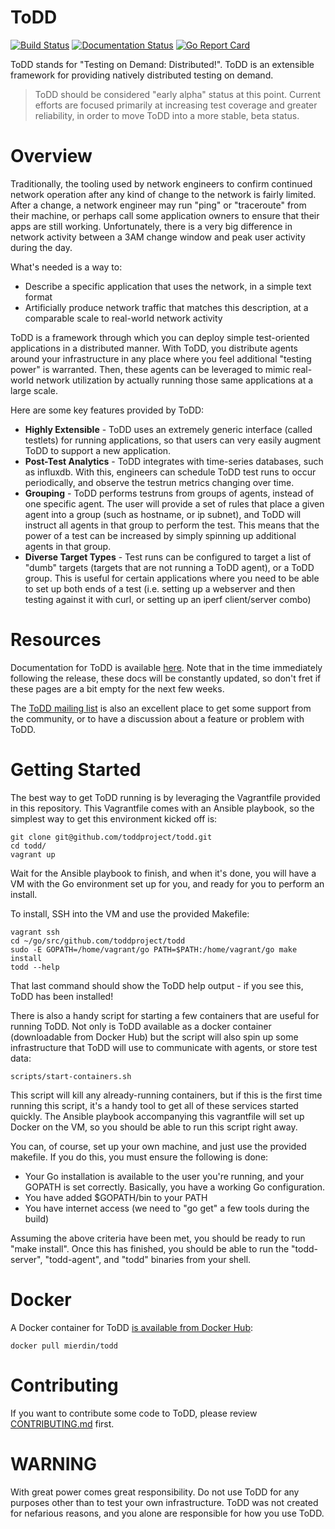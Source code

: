 ToDD
====
[![Build Status](https://travis-ci.org/Mierdin/todd.svg?branch=master)](https://travis-ci.org/Mierdin/todd)
[![Documentation Status](https://readthedocs.org/projects/todd/badge/?version=latest)](http://todd.readthedocs.org/en/latest/?badge=latest)
[![Go Report Card](https://goreportcard.com/badge/github.com/toddproject/todd)](https://goreportcard.com/report/github.com/toddproject/todd)

ToDD stands for "Testing on Demand: Distributed!". ToDD is an extensible framework for providing natively distributed testing on demand.

> ToDD should be considered "early alpha" status at this point. Current efforts are focused primarily at increasing test coverage and greater reliability, in order to move ToDD into a more stable, beta status.

# Overview

Traditionally, the tooling used by network engineers to confirm continued network operation after any kind of change to the network is fairly limited. After a change, a network engineer may run "ping" or "traceroute" from their machine, or perhaps call some application owners to ensure that their apps are still working. Unfortunately, there is a very big difference in network activity between a 3AM change window and peak user activity during the day.

What's needed is a way to:

- Describe a specific application that uses the network, in a simple text format
- Artificially produce network traffic that matches this description, at a comparable scale to real-world network activity

ToDD is a framework through which you can deploy simple test-oriented applications in a distributed manner. With ToDD, you distribute agents around your infrastructure in any place where you feel additional "testing power" is warranted. Then, these agents can be leveraged to mimic real-world network utilization by actually running those same applications at a large scale.

Here are some key features provided by ToDD:

- **Highly Extensible** - ToDD uses an extremely generic interface (called testlets) for running applications, so that users can very easily augment ToDD to support a new application.
- **Post-Test Analytics** - ToDD integrates with time-series databases, such as influxdb. With this, engineers can schedule ToDD test runs to occur periodically, and observe the testrun metrics changing over time.
- **Grouping** - ToDD performs testruns from groups of agents, instead of one specific agent. The user will provide a set of rules that place a given agent into a group (such as hostname, or ip subnet), and ToDD will instruct all agents in that group to perform the test. This means that the power of a test can be increased by simply spinning up additional agents in that group.
- **Diverse Target Types** - Test runs can be configured to target a list of "dumb" targets (targets that are not running a ToDD agent), or a ToDD group. This is useful for certain applications where you need to be able to set up both ends of a test (i.e. setting up a webserver and then testing against it with curl, or setting up an iperf client/server combo)

# Resources

Documentation for ToDD is available [here](http://todd.readthedocs.org/en/latest/). Note that in the time immediately following the release, these docs will be constantly updated, so don't fret if these pages are a bit empty for the next few weeks.

The [ToDD mailing list](https://groups.google.com/forum/#!forum/todd-dev) is also an excellent place to get some support from the community, or to have a discussion about a feature or problem with ToDD.

# Getting Started

The best way to get ToDD running is by leveraging the Vagrantfile provided in this repository. This Vagrantfile comes with an Ansible playbook, so the simplest way to get this environment kicked off is:

    git clone git@github.com/toddproject/todd.git
    cd todd/
    vagrant up

Wait for the Ansible playbook to finish, and when it's done, you will have a VM with the Go environment set up for you, and ready for you to perform an install.

To install, SSH into the VM and use the provided Makefile:

    vagrant ssh
    cd ~/go/src/github.com/toddproject/todd
    sudo -E GOPATH=/home/vagrant/go PATH=$PATH:/home/vagrant/go make install
    todd --help

That last command should show the ToDD help output - if you see this, ToDD has been installed!

There is also a handy script for starting a few containers that are useful for running ToDD. Not only is ToDD available as a docker container (downloadable from Docker Hub) but the script will also spin up some infrastructure that ToDD will use to communicate with agents, or store test data:

    scripts/start-containers.sh

This script will kill any already-running containers, but if this is the first time running this script, it's a handy tool to get all of these services started quickly. The Ansible playbook accompanying this vagrantfile will set up Docker on the VM, so you should be able to run this script right away.

You can, of course, set up your own machine, and just use the provided makefile. If you do this, you must ensure the following is done:

- Your Go installation is available to the user you're running, and your GOPATH is set correctly. Basically, you have a working Go configuration.
- You have added $GOPATH/bin to your PATH
- You have internet access (we need to "go get" a few tools during the build)

Assuming the above criteria have been met, you should be ready to run "make install". Once this has finished, you should be able to run the "todd-server", "todd-agent", and "todd" binaries from your shell.

# Docker

A Docker container for ToDD [is available from Docker Hub](https://hub.docker.com/r/mierdin/todd/):

    docker pull mierdin/todd

# Contributing

If you want to contribute some code to ToDD, please review [CONTRIBUTING.md](https://github.com/toddproject/todd/blob/master/CONTRIBUTING.md) first.

# WARNING

With great power comes great responsibility. Do not use ToDD for any purposes other than to test your own infrastructure. ToDD was not created for nefarious reasons, and you alone are responsible for how you use ToDD.
